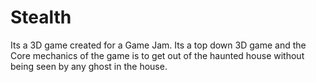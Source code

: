 # Stealth
 Its a 3D game created for a Game Jam. 
 Its a top down 3D game and the Core mechanics of the game is to get out of the haunted house without being seen by any ghost in the house.


